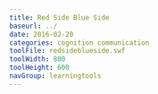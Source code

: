 ```yaml
---
title: Red Side Blue Side
baseurl: ../
date: 2016-02-20
categories: cognition communication
toolFile: redsideblueside.swf
toolWidth: 800
toolHeight: 600
navGroup: learningtools
---
```

